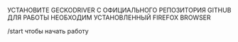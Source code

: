 УСТАНОВИТЕ GECKODRIVER С ОФИЦИАЛЬНОГО РЕПОЗИТОРИЯ GITHUB
ДЛЯ РАБОТЫ НЕОБХОДИМ УСТАНОВЛЕННЫЙ FIREFOX BROWSER

/start чтобы начать работу
